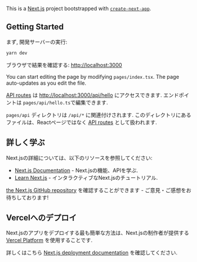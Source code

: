 This is a [Next.js](https://nextjs.org/) project bootstrapped with [`create-next-app`](https://github.com/vercel/next.js/tree/canary/packages/create-next-app).

## Getting Started

まず, 開発サーバーの実行:

```bash
yarn dev
```

ブラウザで結果を確認する: [http://localhost:3000](http://localhost:3000)

You can start editing the page by modifying `pages/index.tsx`. The page auto-updates as you edit the file.

[API routes](https://nextjs.org/docs/api-routes/introduction) は [http://localhost:3000/api/hello](http://localhost:3000/api/hello) にアクセスできます.
エンドポイントは `pages/api/hello.ts`で編集できます.

`pages/api` ディレクトリは `/api/*` に関連付けされます. このディレクトリにあるファイルは、Reactページではなく [API routes](https://nextjs.org/docs/api-routes/introduction) として扱われます.

## 詳しく学ぶ

Next.jsの詳細については、以下のリソースを参照してください:

- [Next.js Documentation](https://nextjs.org/docs) - Next.jsの機能、APIを学ぶ.
- [Learn Next.js](https://nextjs.org/learn) - インタラクティブなNext.jsのチュートリアル.

[the Next.js GitHub repository](https://github.com/vercel/next.js/) を確認することができます - ご意見・ご感想をお待ちしております!

## Vercelへのデプロイ

Next.jsのアプリをデプロイする最も簡単な方法は、Next.jsの制作者が提供する [Vercel Platform](https://vercel.com/new?utm_medium=default-template&filter=next.js&utm_source=create-next-app&utm_campaign=create-next-app-readme) を使用することです.

詳しくはこちら [Next.js deployment documentation](https://nextjs.org/docs/deployment) を確認してください.
